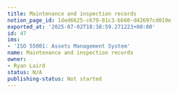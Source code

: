 ```yaml
---
title: Maintenance and inspection records
notion_page_id: 1ded6625-c679-81c3-bb60-d42697cd019e
exported_at: '2025-07-02T18:38:59.271223+00:00'
id: 47
ims:
- 'ISO 55001: Assets Management System'
name: Maintenance and inspection records
owner:
- Ryan Laird
status: N/A
publishing-status: Not started
---
```


